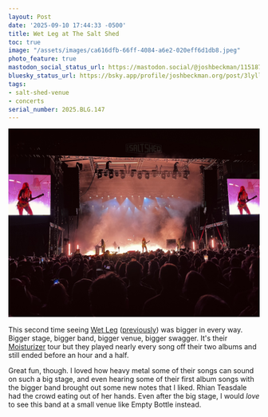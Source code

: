 ```yaml
---
layout: Post
date: '2025-09-10 17:44:33 -0500'
title: Wet Leg at The Salt Shed
toc: true
image: "/assets/images/ca616dfb-66ff-4084-a6e2-020eff6d1db8.jpeg"
photo_feature: true
mastodon_social_status_url: https://mastodon.social/@joshbeckman/115187581832111512
bluesky_status_url: https://bsky.app/profile/joshbeckman.org/post/3lyllzwuxll2t
tags:
- salt-shed-venue
- concerts
serial_number: 2025.BLG.147
---
```

![Wet Leg on stage at The Salt Shed Fairgrounds](/assets/images/ca616dfb-66ff-4084-a6e2-020eff6d1db8.jpeg)

This second time seeing [Wet Leg](https://wetlegband.com/) ([previously](https://www.joshbeckman.org/blog/attending/wet-leg-at-thalia-hall)) was  bigger in every way. Bigger stage, bigger band, bigger venue, bigger swagger. It's their [Moisturizer](https://www.joshbeckman.org/blog/listening/moisturizer-by-wet-leg) tour but they played nearly every song off their two albums and still ended before an hour and a half. 

Great fun, though. I loved how heavy metal some of their songs can sound on such a big stage, and even hearing some of their first album songs with the bigger band brought out some new notes that I liked. Rhian Teasdale had the crowd eating out of her hands. Even after the big stage, I would _love_ to see this band at a small venue like Empty Bottle instead.
